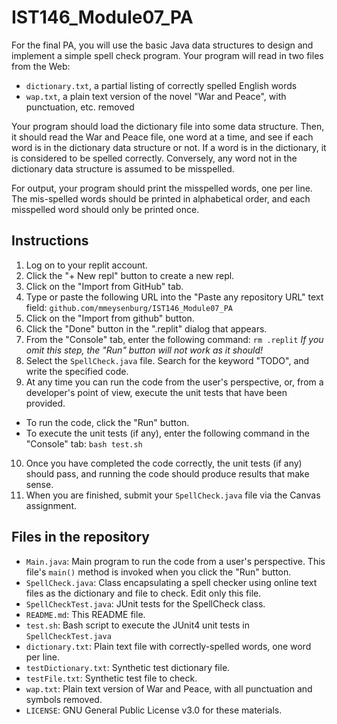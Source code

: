 # IST146_Module07_PA

For the final PA, you will use the basic Java data structures to design and implement a simple spell check program. Your program will read in two files from the Web:

* `dictionary.txt`, a partial listing of correctly spelled English words
* `wap.txt`, a plain text version of the novel "War and Peace", with punctuation, etc. removed

Your program should load the dictionary file into some data structure. Then, it should read the War and Peace file, one word at a time, and see if each word is in the dictionary data structure or not. If a word is in the dictionary, it is considered to be spelled correctly. Conversely, any word not in the dictionary data structure is assumed to be misspelled.

For output, your program should print the misspelled words, one per line. The mis-spelled words should be printed in alphabetical order, and each misspelled word should only be printed once.

## Instructions

1. Log on to your replit account. 
2. Click the "+ New repl" button to create a new repl. 
3. Click on the "Import from GitHub" tab. 
4. Type or paste the following URL into the "Paste any repository URL" text field: `github.com/mmeysenburg/IST146_Module07_PA`
5. Click on the "Import from github" button.
6. Click the "Done" button in the ".replit" dialog that appears.
7. From the "Console" tab, enter the following command: `rm .replit` *If you omit this step, the "Run" button will not work as it should!*
8. Select the `SpellCheck.java` file. Search for the keyword "TODO", and write the specified code.
9. At any time you can run the code from the user's perspective, or, from a developer's point of view, execute the unit tests that have been provided.
  * To run the code, click the "Run" button.
  * To execute the unit tests (if any), enter the following command in the "Console" tab: `bash test.sh`
10. Once you have completed the code correctly, the unit tests (if any) should pass, and running the code should produce results that make sense.
11. When you are finished, submit your `SpellCheck.java` file via the Canvas assignment.

## Files in the repository

* `Main.java`: Main program to run the code from a user's perspective. This file's `main()` method is invoked when you click the "Run" button.
* `SpellCheck.java`: Class encapsulating a spell checker using online text files as the dictionary and file to check. Edit only this file. 
* `SpellCheckTest.java`: JUnit tests for the SpellCheck class.
* `README.md`: This README file.
* `test.sh`: Bash script to execute the JUnit4 unit tests in `SpellCheckTest.java`
* `dictionary.txt`: Plain text file with correctly-spelled words, one word per line.
* `testDictionary.txt`: Synthetic test dictionary file.
* `testFile.txt`: Synthetic test file to check.
* `wap.txt`: Plain text version of War and Peace, with all punctuation and symbols removed.
* `LICENSE`: GNU General Public License v3.0 for these materials.
